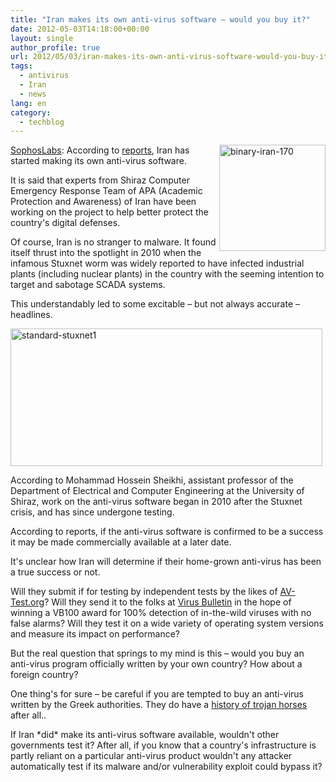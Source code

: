 ```yaml
---
title: "Iran makes its own anti-virus software – would you buy it?"
date: 2012-05-03T14:18:00+00:00
layout: single
author_profile: true
url: 2012/05/03/iran-makes-its-own-anti-virus-software-would-you-buy-it/
tags:
  - antivirus
  - Iran
  - news
lang: en
category: 
  - techblog
---
```

[<img title="binary-iran-170" border="0" alt="binary-iran-170" align="right" src="http://lh3.ggpht.com/-7L9s3XfQD9E/T6KMjC3EhSI/AAAAAAAAF2o/h1w9qgvmPW4/binary-iran-170_thumb.jpg?imgmax=800" width="170" height="170" />](http://lh4.ggpht.com/-2K9ieOBJfOA/T6KMgu5z8KI/AAAAAAAAF2g/UECmXPSazoA/s1600-h/binary-iran-170%25255B2%25255D.jpg)<a href="http://nakedsecurity.sophos.com/2012/05/03/iran-builds-anti-virus-software/" target="_blank">SophosLabs</a>: According to [reports](http://en.trend.az/regions/iran/2021650.html), Iran has started making its own anti-virus software. 

It is said that experts from Shiraz Computer Emergency Response Team of APA (Academic Protection and Awareness) of Iran have been working on the project to help better protect the country's digital defenses. 

Of course, Iran is no stranger to malware. It found itself thrust into the spotlight in 2010 when the infamous Stuxnet worm was widely reported to have infected industrial plants (including nuclear plants) in the country with the seeming intention to target and sabotage SCADA systems. 

This understandably led to some excitable – but not always accurate – headlines. 

[<img title="standard-stuxnet1" border="0" alt="standard-stuxnet1" src="http://lh4.ggpht.com/-RzFGtnmbr6c/T6KMmxXC1nI/AAAAAAAAF24/qNjZcnC2Dg8/standard-stuxnet1_thumb.jpg?imgmax=800" width="499" height="220" />](http://lh3.ggpht.com/-SemWoYYvFZk/T6KMk67ZTPI/AAAAAAAAF2w/rausV6dvXnM/s1600-h/standard-stuxnet1%25255B2%25255D.jpg) 

According to Mohammad Hossein Sheikhi, assistant professor of the Department of Electrical and Computer Engineering at the University of Shiraz, work on the anti-virus software began in 2010 after the Stuxnet crisis, and has since undergone testing. 

According to reports, if the anti-virus software is confirmed to be a success it may be made commercially available at a later date. 

It's unclear how Iran will determine if their home-grown anti-virus has been a true success or not. 

Will they submit if for testing by independent tests by the likes of [AV-Test.org](http://www.av-test.org/en/home/)? Will they send it to the folks at [Virus Bulletin](http://www.virusbtn.com/) in the hope of winning a VB100 award for 100% detection of in-the-wild viruses with no false alarms? Will they test it on a wide variety of operating system versions and measure its impact on performance? 

But the real question that springs to my mind is this – would you buy an anti-virus program officially written by your own country? How about a foreign country? 

One thing's for sure – be careful if you are tempted to buy an anti-virus written by the Greek authorities. They do have a [history of trojan horses](http://nakedsecurity.sophos.com/2008/04/23/hello-world/) after all.. 

If Iran \*did\* make its anti-virus software available, wouldn't other governments test it? After all, if you know that a country's infrastructure is partly reliant on a particular anti-virus product wouldn't any attacker automatically test if its malware and/or vulnerability exploit could bypass it?